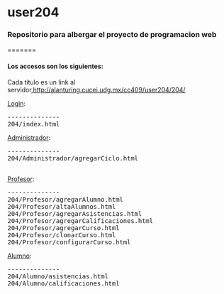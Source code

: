 user204
=======
<h3>Repositorio para albergar el proyecto de programacion web</h3>
=======
<h4>Los accesos son los siguientes:</h4>
<p>
	Cada titulo es un link al servidor,<a href="http://alanturing.cucei.udg.mx/cc409/user204/204/">http://alanturing.cucei.udg.mx/cc409/user204/204/</a>
</p>

<a href="http://alanturing.cucei.udg.mx/cc409/user204/204/">Login</a>:<br>
<pre>
--------------
204/index.html
</pre>

<a href="http://alanturing.cucei.udg.mx/cc409/user204/204/Administrador">Administrador</a>:<br>
<pre>
--------------
204/Administrador/agregarCiclo.html<br>
</pre>

<a href="http://alanturing.cucei.udg.mx/cc409/user204/204/Profesor">Profesor</a>:<br>
<pre>
--------------
204/Profesor/agregarAlumno.html
204/Profesor/altaAlumnos.html
204/Profesor/agregarAsistencias.html
204/Profesor/agregarCalificaciones.html
204/Profesor/agregarCurso.html
204/Profesor/clonarCurso.html
204/Profesor/configurarCurso.html
</pre>
<a href="http://alanturing.cucei.udg.mx/cc409/user204/204/Alumno">Alumno</a>:<br>
<pre>
--------------
204/Alumno/asistencias.html
204/Alumno/calificaciones.html
</pre>
